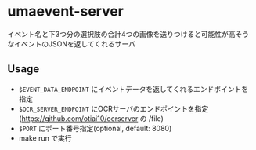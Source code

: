 # umaevent-server
イベント名と下3つ分の選択肢の合計4つの画像を送りつけると可能性が高そうなイベントのJSONを返してくれるサーバ

## Usage
- `$EVENT_DATA_ENDPOINT` にイベントデータを返してくれるエンドポイントを指定
- `$OCR_SERVER_ENDPOINT` にOCRサーバのエンドポイントを指定(https://github.com/otiai10/ocrserver の /file)
- `$PORT` にポート番号指定(optional, default: 8080)
- make run で実行
